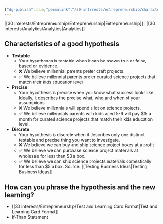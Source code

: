 ```yaml
---
{"dg-publish":true,"permalink":"/30-interests/entrepreneurship/characteristics-of-a-good-hypothesis/","dgHomeLink":true,"dgPassFrontmatter":false}
---
```


[[30 interests/Entrepreneurship/Entrepreneurship|Entrepreneurship]] | [[30 interests/Analytics/Analytics|Analytics]]

## Characteristics of a good hypothesis
- **Testable**
	- Your hypotheses is testable when it can be shown true or false, based on evidence.
	- ❌ We believe millennial parents prefer craft projects.
	- ✅ We believe millennial parents prefer curated science projects that match their kids education level
- **Precise**
	- Your hypothesis is precise when you know what success looks like. Ideally, it describes the precise what, who and when of your assumptions
	- ❌ We believe millennials will spend a lot on science projects.
	- ✅ We believe millennials parents with  kids aged 5-9 will pay $15 a month for curated science projects that match their kids education level.
- **Discrete**
	- Your hypothesis is discrete when it describes only one distinct, testable and precise thing you want to investigate.
	- ❌ We believe we can buy and ship science project boxes at a profit
	- ✅ We believe we can purchase science project materials at wholesale for less than $3 a box.
	- ✅ We believe we can ship science projects materials domestically for less than $5 a box.
	  Source: [[Testing Business Ideas|Testing Business Ideas]]
## How can you phrase the hypothesis and the new learning?
- [[30 interests/Entrepreneurship/Test and Learning Card Format|Test and Learning Card Format]]
- If-Than Statement